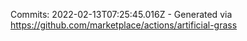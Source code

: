 Commits: 2022-02-13T07:25:45.016Z - Generated via https://github.com/marketplace/actions/artificial-grass
<br>
